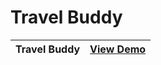 # Travel Buddy

| Travel Buddy   | [View Demo](https://hamxasajid.github.io/Travel-Buddy/) |
|----------------------|-----------|
